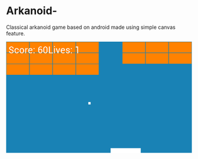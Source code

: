 # Arkanoid-
Classical arkanoid game based on android made using simple canvas feature.


![ScreenShot](https://github.com/yashkant/Arkanoid-/blob/master/Screenshot_2016-10-28-22-16-14.png)



